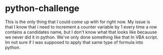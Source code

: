 # python-challenge

This is the only thing that I could come up with for right now. 
 My issue is that I know that i need to increment a counter variable by 1 every time a row contains a candidates name, but I don't know what that looks like becauuse we never did it in python. We've only done something like that In VBA script. Im not sure if I was supposed to apply that same type of formula into python. 

 